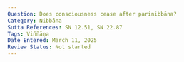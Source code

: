 ```yaml
---
Question: Does consciousness cease after parinibbāna?
Category: Nibbāna
Sutta References: SN 12.51, SN 22.87
Tags: Viññāṇa
Date Entered: March 11, 2025
Review Status: Not started
---
```

